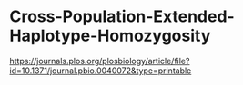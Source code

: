 # Cross-Population-Extended-Haplotype-Homozygosity

https://journals.plos.org/plosbiology/article/file?id=10.1371/journal.pbio.0040072&type=printable
